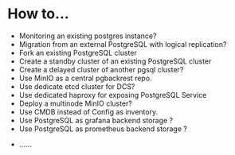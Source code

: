 # How to...

- Monitoring an existing postgres instance?
- Migration from an external PostgreSQL with logical replication?
- Fork an existing PostgreSQL cluster
- Create a standby cluster of an existing PostgreSQL cluster
- Create a delayed cluster of another pgsql cluster?
- Use MinIO as a central pgbackrest repo.
- Use dedicate etcd cluster for DCS?
- Use dedicated haproxy for exposing PostgreSQL Service
- Deploy a multinode MinIO cluster?
- Use CMDB instead of Config as inventory.
- Use PostgreSQL as grafana backend storage ?
- Use PostgreSQL as prometheus backend storage ?

* ……



